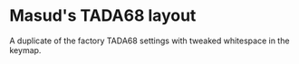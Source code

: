 # Masud's TADA68 layout

A duplicate of the factory TADA68 settings with tweaked whitespace in the
keymap.

